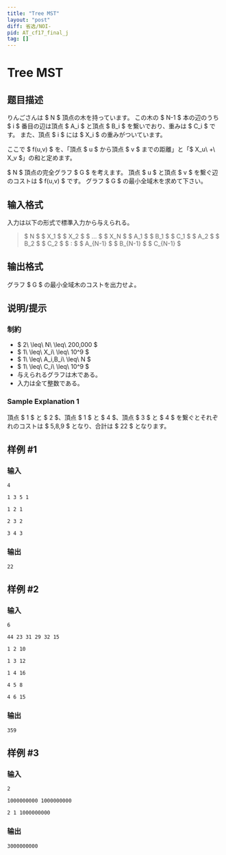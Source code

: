 ```yaml
---
title: "Tree MST"
layout: "post"
diff: 省选/NOI-
pid: AT_cf17_final_j
tag: []
---
```


# Tree MST

## 题目描述

[problemUrl]: https://atcoder.jp/contests/cf17-final/tasks/cf17_final_j

りんごさんは $ N $ 頂点の木を持っています。 この木の $ N-1 $ 本の辺のうち $ i $ 番目の辺は頂点 $ A_i $ と頂点 $ B_i $ を繋いでおり、重みは $ C_i $ です。 また、頂点 $ i $ には $ X_i $ の重みがついています。

ここで $ f(u,v) $ を、「頂点 $ u $ から頂点 $ v $ までの距離」と「$ X_u\ +\ X_v $」の和と定めます。

$ N $ 頂点の完全グラフ $ G $ を考えます。 頂点 $ u $ と頂点 $ v $ を繋ぐ辺のコストは $ f(u,v) $ です。 グラフ $ G $ の最小全域木を求めて下さい。

## 输入格式

入力は以下の形式で標準入力から与えられる。

> $ N $ $ X_1 $ $ X_2 $ $ ... $ $ X_N $ $ A_1 $ $ B_1 $ $ C_1 $ $ A_2 $ $ B_2 $ $ C_2 $ $ : $ $ A_{N-1} $ $ B_{N-1} $ $ C_{N-1} $

## 输出格式

グラフ $ G $ の最小全域木のコストを出力せよ。

## 说明/提示

### 制約

- $ 2\ \leq\ N\ \leq\ 200,000 $
- $ 1\ \leq\ X_i\ \leq\ 10^9 $
- $ 1\ \leq\ A_i,B_i\ \leq\ N $
- $ 1\ \leq\ C_i\ \leq\ 10^9 $
- 与えられるグラフは木である。
- 入力は全て整数である。

### Sample Explanation 1

頂点 $ 1 $ と $ 2 $、頂点 $ 1 $ と $ 4 $、頂点 $ 3 $ と $ 4 $ を繋ぐとそれぞれのコストは $ 5,8,9 $ となり、合計は $ 22 $ となります。

## 样例 #1

### 输入

```
4
1 3 5 1
1 2 1
2 3 2
3 4 3
```

### 输出

```
22
```

## 样例 #2

### 输入

```
6
44 23 31 29 32 15
1 2 10
1 3 12
1 4 16
4 5 8
4 6 15
```

### 输出

```
359
```

## 样例 #3

### 输入

```
2
1000000000 1000000000
2 1 1000000000
```

### 输出

```
3000000000
```

